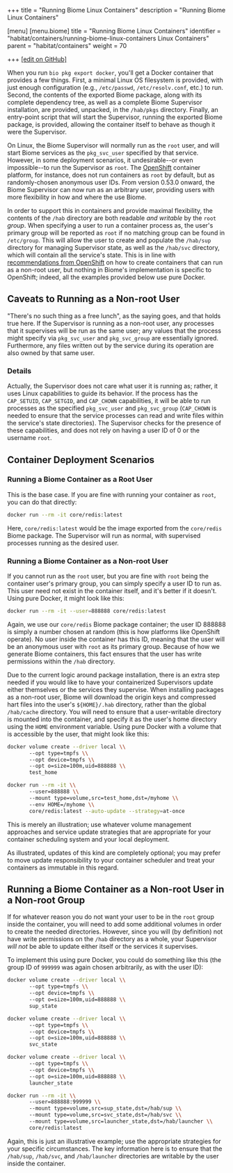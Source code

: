 +++
title = "Running Biome Linux Containers"
description = "Running Biome Linux Containers"

[menu]
  [menu.biome]
    title = "Running Biome Linux Containers"
    identifier = "habitat/containers/running-biome-linux-containers Linux Containers"
    parent = "habitat/containers"
    weight = 70

+++
[\[edit on GitHub\]](https://github.com/habitat-sh/habitat/blob/master/components/docs-chef-io/content/habitat/running_biome_linux_containers.md)

When you run `bio pkg export docker`, you'll get a Docker container that provides a few things. First, a minimal Linux OS filesystem is provided, with just enough configuration (e.g., `/etc/passwd`, `/etc/resolv.conf`, etc.) to run. Second, the contents of the exported Biome package, along with its complete dependency tree, as well as a complete Biome Supervisor installation, are provided, unpacked, in the `/hab/pkgs` directory. Finally, an entry-point script that will start the Supervisor, running the exported Biome package, is provided, allowing the container itself to behave as though it were the Supervisor.

On Linux, the Biome Supervisor will normally run as the `root` user, and will start Biome services as the `pkg_svc_user` specified by that service. However, in some deployment scenarios, it undesirable--or even impossible--to run the Supervisor as `root`. The [OpenShift](https://www.openshift.com/) container platform, for instance, does not run containers as `root` by default, but as randomly-chosen anonymous user IDs. From version 0.53.0 onward, the Biome Supervisor can now run as an arbitrary user, providing users with more flexibility in how and where the use Biome.

In order to support this in containers and provide maximal flexibility, the contents of the `/hab` directory are both readable _and writable_ by the `root` _group_. When specifying a user to run a container process as, the user's primary group will be reported as `root` if no matching group can be found in `/etc/group`. This will allow the user to create and populate the `/hab/sup` directory for managing Supervisor state, as well as the `/hab/svc` directory, which will contain all the service's state. This is in line with [recommendations from OpenShift](https://docs.openshift.com/container-platform/3.3/creating_images/habitat/guidelines.html#openshift-container-platform-specific-guidelines) on how to create containers that can run as a non-root user, but nothing in Biome's implementation is specific to OpenShift; indeed, all the examples provided below use pure Docker.

## Caveats to Running as a Non-root User

"There's no such thing as a free lunch", as the saying goes, and that holds true here. If the Supervisor is running as a non-root user, any processes that it supervises will be run as the same user; any values that the process might specify via `pkg_svc_user` and `pkg_svc_group` are essentially ignored. Furthermore, any files written out by the service during its operation are also owned by that same user.

### Details

Actually, the Supervisor does not care what user it is running as; rather, it uses Linux capabilities to guide its behavior. If the process has the `CAP_SETUID`, `CAP_SETGID`, and `CAP_CHOWN` capabilities, it will be able to run processes as the specified `pkg_svc_user` and `pkg_svc_group` (`CAP_CHOWN` is needed to ensure that the service processes can read and write files within the service's state directories). The Supervisor checks for the presence of these capabilities, and does not rely on having a user ID of 0 or the username `root`.

## Container Deployment Scenarios

### Running a Biome Container as a Root User

This is the base case. If you are fine with running your container as `root`, you can do that directly:

```sh
docker run --rm -it core/redis:latest
```

Here, `core/redis:latest` would be the image exported from the `core/redis` Biome package. The Supervisor will run as normal, with supervised processes running as the desired user.

### Running a Biome Container as a Non-root User

If you cannot run as the `root` user, but you are fine with `root` being the container user's primary group, you can simply specify a user ID to run as. This user need not exist in the container itself, and it's better if it doesn't. Using pure Docker, it might look like this:

```sh
docker run --rm -it --user=888888 core/redis:latest
```

Again, we use our `core/redis` Biome package container; the user ID 888888 is simply a number chosen at random (this is how platforms like OpenShift operate). No user inside the container has this ID, meaning that the user will be an anonymous user with `root` as its primary group. Because of how we generate Biome containers, this fact ensures that the user has write permissions within the `/hab` directory.

Due to the current logic around package installation, there is an extra step needed if you would like to have your containerized Supervisors update either themselves or the services they supervise. When installing packages as a non-root user, Biome will download the origin keys and compressed hart files into the user's `${HOME}/.hab` directory, rather than the global `/hab/cache` directory. You will need to ensure that a user-writable directory is mounted into the container, and specify it as the user's home directory using the `HOME` environment variable. Using pure Docker with a volume that is accessible by the user, that might look like this:

```sh
docker volume create --driver local \\
       --opt type=tmpfs \\
       --opt device=tmpfs \\
       --opt o=size=100m,uid=888888 \\
       test_home

docker run --rm -it \\
       --user=888888 \\
       --mount type=volume,src=test_home,dst=/myhome \\
       --env HOME=/myhome \\
       core/redis:latest --auto-update --strategy=at-once
```

This is merely an illustration; use whatever volume management approaches and service update strategies that are appropriate for your container scheduling system and your local deployment.

As illustrated, updates of this kind are completely optional; you may prefer to move update responsibility to your container scheduler and treat your containers as immutable in this regard.

## Running a Biome Container as a Non-root User in a Non-root Group

If for whatever reason you do not want your user to be in the `root` group inside the container, you will need to add some additional volumes in order to create the needed directories. However, since you will (by definition) not have write permissions on the `/hab` directory as a whole, your Supervisor _will not_ be able to update either itself or the services it supervises.

To implement this using pure Docker, you could do something like this (the group ID of `999999` was again chosen arbitrarily, as with the user ID):

```sh
docker volume create --driver local \\
       --opt type=tmpfs \\
       --opt device=tmpfs \\
       --opt o=size=100m,uid=888888 \\
       sup_state

docker volume create --driver local \\
       --opt type=tmpfs \\
       --opt device=tmpfs \\
       --opt o=size=100m,uid=888888 \\
       svc_state

docker volume create --driver local \\
       --opt type=tmpfs \\
       --opt device=tmpfs \\
       --opt o=size=100m,uid=888888 \\
       launcher_state

docker run --rm -it \\
       --user=888888:999999 \\
       --mount type=volume,src=sup_state,dst=/hab/sup \\
       --mount type=volume,src=svc_state,dst=/hab/svc \\
       --mount type=volume,src=launcher_state,dst=/hab/launcher \\
       core/redis:latest
```

Again, this is just an illustrative example; use the appropriate strategies for your specific circumstances. The key information here is to ensure that the `/hab/sup`, `/hab/svc`, and `/hab/launcher` directories are writable by the user inside the container.
